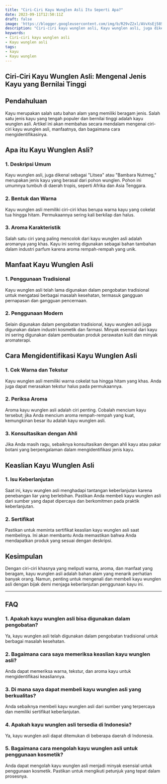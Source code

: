 ```yaml
---
title: "Ciri-Ciri Kayu Wunglen Asli Itu Seperti Apa?"
date: 2023-09-11T12:50:11Z
draft: false
image: 'https://blogger.googleusercontent.com/img/b/R29vZ2xl/AVvXsEj58SKE4KB4N1yJe9_8gIv-IVHLU7vhjPDYdzyAmzaTSUmIm23Z8_ArBc7sTWcha5gWu2NWof49gkgQtJ-hOUJhcw05Q5uZpvM3uTwBh2M2FAKlDk_B5ua-l49NdNbDGOgeHM0a65P6dIWndhKeiPX-P-mKSQYpK4GjWSHpiZPLhwHYvPn9nh10OwU4mJs/s480/kayu-wunglen-asli.webp'
description: "Ciri-ciri kayu wunglen asli, Kayu wunglen asli, juga dikenal sebagai 'Litsea' atau 'Bambara Nutmeg,' merupakan jenis kayu yang berasal dari pohon wunglen."
keywords:
- Ciri-ciri kayu wunglen asli
- Kayu wunglen asli
tags:
- kayu
- Kayu wunglen
---
```


## Ciri-Ciri Kayu Wunglen Asli: Mengenal Jenis Kayu yang Bernilai Tinggi

## Pendahuluan

Kayu merupakan salah satu bahan alam yang memiliki beragam jenis. Salah satu jenis kayu yang tengah populer dan bernilai tinggi adalah kayu wunglen asli. Artikel ini akan membahas secara mendalam mengenai ciri-ciri kayu wunglen asli, manfaatnya, dan bagaimana cara mengidentifikasinya.

## Apa itu Kayu Wunglen Asli?

### 1. Deskripsi Umum

Kayu wunglen asli, juga dikenal sebagai "Litsea" atau "Bambara Nutmeg," merupakan jenis kayu yang berasal dari pohon wunglen. Pohon ini umumnya tumbuh di daerah tropis, seperti Afrika dan Asia Tenggara.

### 2. Bentuk dan Warna

Kayu wunglen asli memiliki ciri-ciri khas berupa warna kayu yang cokelat tua hingga hitam. Permukaannya sering kali berkilap dan halus.

### 3. Aroma Karakteristik

Salah satu ciri yang paling mencolok dari kayu wunglen asli adalah aromanya yang khas. Kayu ini sering digunakan sebagai bahan tambahan dalam industri parfum karena aroma rempah-rempah yang unik.

## Manfaat Kayu Wunglen Asli

### 1. Penggunaan Tradisional

Kayu wunglen asli telah lama digunakan dalam pengobatan tradisional untuk mengatasi berbagai masalah kesehatan, termasuk gangguan pernapasan dan gangguan pencernaan.

### 2. Penggunaan Modern

Selain digunakan dalam pengobatan tradisional, kayu wunglen asli juga digunakan dalam industri kosmetik dan farmasi. Minyak esensial dari kayu ini sering digunakan dalam pembuatan produk perawatan kulit dan minyak aromaterapi.

## Cara Mengidentifikasi Kayu Wunglen Asli

### 1. Cek Warna dan Tekstur

Kayu wunglen asli memiliki warna cokelat tua hingga hitam yang khas. Anda juga dapat merasakan tekstur halus pada permukaannya.

### 2. Periksa Aroma

Aroma kayu wunglen asli adalah ciri penting. Cobalah mencium kayu tersebut; jika Anda mencium aroma rempah-rempah yang kuat, kemungkinan besar itu adalah kayu wunglen asli.

### 3. Konsultasikan dengan Ahli

Jika Anda masih ragu, sebaiknya konsultasikan dengan ahli kayu atau pakar botani yang berpengalaman dalam mengidentifikasi jenis kayu.

## Keaslian Kayu Wunglen Asli

### 1. Isu Keberlanjutan

Saat ini, kayu wunglen asli menghadapi tantangan keberlanjutan karena penebangan liar yang berlebihan. Pastikan Anda membeli kayu wunglen asli dari sumber yang dapat dipercaya dan berkomitmen pada praktik keberlanjutan.

### 2. Sertifikat

Pastikan untuk meminta sertifikat keaslian kayu wunglen asli saat membelinya. Ini akan membantu Anda memastikan bahwa Anda mendapatkan produk yang sesuai dengan deskripsi.

## Kesimpulan

Dengan ciri-ciri khasnya yang meliputi warna, aroma, dan manfaat yang beragam, kayu wunglen asli adalah bahan alam yang menarik perhatian banyak orang. Namun, penting untuk mengenali dan membeli kayu wunglen asli dengan bijak demi menjaga keberlanjutan penggunaan kayu ini.

---

## FAQ

### 1. Apakah kayu wunglen asli bisa digunakan dalam pengobatan?

   Ya, kayu wunglen asli telah digunakan dalam pengobatan tradisional untuk berbagai masalah kesehatan.

### 2. Bagaimana cara saya memeriksa keaslian kayu wunglen asli?

   Anda dapat memeriksa warna, tekstur, dan aroma kayu untuk mengidentifikasi keasliannya.

### 3. Di mana saya dapat membeli kayu wunglen asli yang berkualitas?

   Anda sebaiknya membeli kayu wunglen asli dari sumber yang terpercaya dan memiliki sertifikat keberlanjutan.

### 4. Apakah kayu wunglen asli tersedia di Indonesia?

   Ya, kayu wunglen asli dapat ditemukan di beberapa daerah di Indonesia.

### 5. Bagaimana cara mengolah kayu wunglen asli untuk penggunaan kosmetik?

   Anda dapat mengolah kayu wunglen asli menjadi minyak esensial untuk penggunaan kosmetik. Pastikan untuk mengikuti petunjuk yang tepat dalam prosesnya.